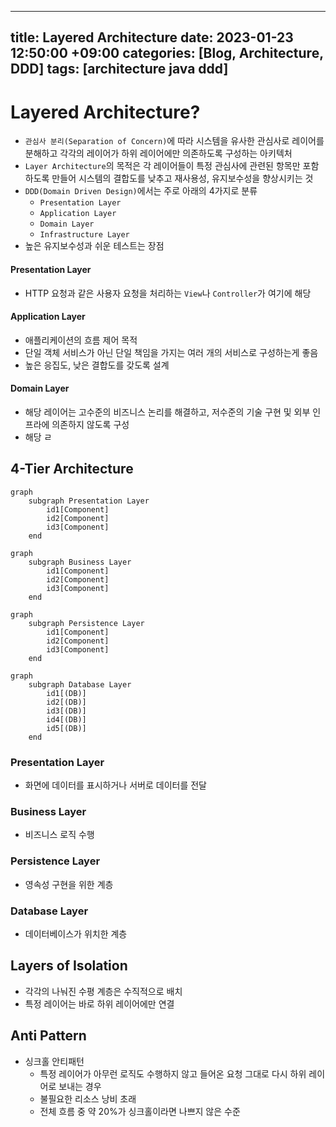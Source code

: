 
---
title: Layered Architecture
date: 2023-01-23 12:50:00 +09:00
categories: [Blog, Architecture, DDD]
tags: [architecture java ddd]
---


# Layered Architecture?
  
- `관심사 분리(Separation of Concern)`에 따라 시스템을 유사한 관심사로 레이어를 분해하고 각각의 레이어가 하위 레이어에만 의존하도록 구성하는 아키텍처
- `Layer Architecture`의 목적은 각 레이어들이 특정 관심사에 관련된 항목만 포함하도록 만들어 시스템의 결합도를 낮추고 재사용성, 유지보수성을 향상시키는 것
- `DDD(Domain Driven Design)`에서는 주로 아래의 4가지로 분류
	- `Presentation Layer`
	- `Application Layer`
	- `Domain Layer`
	- `Infrastructure Layer`
- 높은 유지보수성과 쉬운 테스트는 장점

#### Presentation Layer
- HTTP 요청과 같은 사용자 요청을 처리하는 `View`나 `Controller`가 여기에 해당

#### Application Layer
- 애플리케이션의 흐름 제어 목적
- 단일 객체 서비스가 아닌 단일 책임을 가지는 여러 개의 서비스로 구성하는게 좋음
- 높은 응집도, 낮은 결합도를 갖도록 설계

#### Domain Layer
- 해당 레이어는 고수준의 비즈니스 논리를 해결하고, 저수준의 기술 구현 및 외부 인프라에 의존하지 않도록 구성
- 해당 ㄹ


## 4-Tier Architecture
 
```mermaid
graph
	subgraph Presentation Layer
		id1[Component]
		id2[Component]
		id3[Component]
	end
```
```mermaid
graph
	subgraph Business Layer
		id1[Component]
		id2[Component]
		id3[Component]
	end
```
```mermaid
graph
	subgraph Persistence Layer
		id1[Component]
		id2[Component]
		id3[Component]
	end
```
```mermaid
graph
	subgraph Database Layer
		id1[(DB)]
		id2[(DB)]
		id3[(DB)]
		id4[(DB)]
		id5[(DB)]
	end
```

### Presentation Layer
- 화면에 데이터를 표시하거나 서버로 데이터를 전달

### Business Layer
- 비즈니스 로직 수행

### Persistence Layer
- 영속성 구현을 위한 계층

### Database Layer
- 데이터베이스가 위치한 계층



## Layers of Isolation
- 각각의 나눠진 수평 계층은 수직적으로 배치
- 특정 레이어는 바로 하위 레이어에만 연결


## Anti Pattern
- 싱크홀 안티패턴
	- 특정 레이어가 아무런 로직도 수행하지 않고 들어온 요청 그대로 다시 하위 레이어로 보내는 경우
	- 불필요한 리소스 낭비 초래
	- 전체 흐름 중 약 20%가 싱크홀이라면 나쁘지 않은 수준

